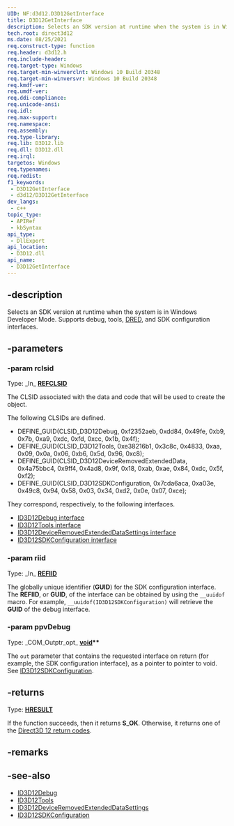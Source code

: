 ```yaml
---
UID: NF:d3d12.D3D12GetInterface
title: D3D12GetInterface
description: Selects an SDK version at runtime when the system is in Windows Developer Mode.
tech.root: direct3d12
ms.date: 08/25/2021
req.construct-type: function
req.header: d3d12.h
req.include-header: 
req.target-type: Windows
req.target-min-winverclnt: Windows 10 Build 20348
req.target-min-winversvr: Windows 10 Build 20348
req.kmdf-ver: 
req.umdf-ver: 
req.ddi-compliance: 
req.unicode-ansi: 
req.idl: 
req.max-support: 
req.namespace: 
req.assembly: 
req.type-library: 
req.lib: D3D12.lib
req.dll: D3D12.dll
req.irql: 
targetos: Windows
req.typenames: 
req.redist: 
f1_keywords:
 - D3D12GetInterface
 - d3d12/D3D12GetInterface
dev_langs:
 - c++
topic_type:
 - APIRef
 - kbSyntax
api_type:
 - DllExport
api_location:
 - D3D12.dll
api_name:
 - D3D12GetInterface
---
```


## -description

Selects an SDK version at runtime when the system is in Windows Developer Mode. Supports debug, tools, [DRED](/windows/win32/direct3d12/use-dred), and SDK configuration interfaces.

## -parameters

### -param rclsid

Type: \_In\_ **[REFCLSID](/openspecs/windows_protocols/ms-oaut/bbde795f-5398-42d8-9f59-3613da03c318)**

The CLSID associated with the data and code that will be used to create the object.

The following CLSIDs are defined.

* DEFINE_GUID(CLSID_D3D12Debug,                        0xf2352aeb, 0xdd84, 0x49fe, 0xb9, 0x7b, 0xa9, 0xdc, 0xfd, 0xcc, 0x1b, 0x4f);
* DEFINE_GUID(CLSID_D3D12Tools,                        0xe38216b1, 0x3c8c, 0x4833, 0xaa, 0x09, 0x0a, 0x06, 0xb6, 0x5d, 0x96, 0xc8);
* DEFINE_GUID(CLSID_D3D12DeviceRemovedExtendedData,    0x4a75bbc4, 0x9ff4, 0x4ad8, 0x9f, 0x18, 0xab, 0xae, 0x84, 0xdc, 0x5f, 0xf2);
* DEFINE_GUID(CLSID_D3D12SDKConfiguration,             0x7cda6aca, 0xa03e, 0x49c8, 0x94, 0x58, 0x03, 0x34, 0xd2, 0x0e, 0x07, 0xce);

They correspond, respectively, to the following interfaces.

* [ID3D12Debug interface](/windows/win32/api/d3d12sdklayers/nn-d3d12sdklayers-id3d12debug)
* [ID3D12Tools interface](/windows/win32/api/d3d12/nn-d3d12-id3d12tools)
* [ID3D12DeviceRemovedExtendedDataSettings interface](/windows/win32/api/d3d12/nn-d3d12-id3d12deviceremovedextendeddatasettings)
* [ID3D12SDKConfiguration interface](nn-d3d12-id3d12sdkconfiguration.md)

### -param riid

Type: \_In\_ **[REFIID](/openspecs/windows_protocols/ms-oaut/bbde795f-5398-42d8-9f59-3613da03c318)**

The globally unique identifier (**GUID**) for the SDK configuration interface. The **REFIID**, or **GUID**, of the interface can be obtained by using the `__uuidof` macro. For example, `__uuidof(ID3D12SDKConfiguration)` will retrieve the **GUID** of the debug interface.

### -param ppvDebug

Type: \_COM\_Outptr\_opt\_ **[void](/windows/win32/winprog/windows-data-types)\*\***

The `out` parameter that contains the requested interface on return (for example, the SDK configuration interface), as a pointer to pointer to void. See [ID3D12SDKConfiguration](nn-d3d12-id3d12sdkconfiguration.md).

## -returns

Type: **[HRESULT](/windows/win32/com/structure-of-com-error-codes)**

If the function succeeds, then it returns **S_OK**. Otherwise, it returns one of the [Direct3D 12 return codes](/windows/win32/direct3d12/d3d12-graphics-reference-returnvalues).

## -remarks

## -see-also

* [ID3D12Debug](/windows/win32/api/d3d12sdklayers/nn-d3d12sdklayers-id3d12debug)
* [ID3D12Tools](/windows/win32/api/d3d12/nn-d3d12-id3d12tools)
* [ID3D12DeviceRemovedExtendedDataSettings](/windows/win32/api/d3d12/nn-d3d12-id3d12deviceremovedextendeddatasettings)
* [ID3D12SDKConfiguration](nn-d3d12-id3d12sdkconfiguration.md)
